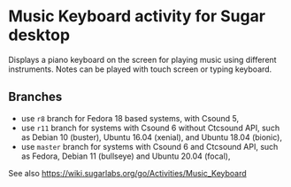 Music Keyboard activity for Sugar desktop
=========================================

Displays a piano keyboard on the screen for playing music using different instruments.  Notes can be played with touch screen or typing keyboard.

Branches
--------

* use `r8` branch for Fedora 18 based systems, with Csound 5,
* use `r11` branch for systems with Csound 6 without Ctcsound API, such as Debian 10 (buster), Ubuntu 16.04 (xenial), and Ubuntu 18.04 (bionic),
* use `master` branch for systems with Csound 6 and Ctcsound API, such as Fedora, Debian 11 (bullseye) and Ubuntu 20.04 (focal),

See also https://wiki.sugarlabs.org/go/Activities/Music_Keyboard
